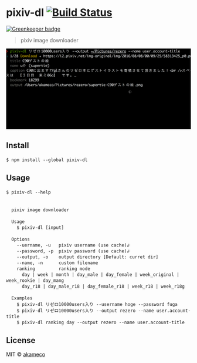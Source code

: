 # pixiv-dl [![Build Status](https://travis-ci.org/akameco/pixiv-dl.svg?branch=master)](https://travis-ci.org/akameco/pixiv-dl)

[![Greenkeeper badge](https://badges.greenkeeper.io/akameco/pixiv-dl.svg)](https://greenkeeper.io/)

> pixiv image downloader

<img src="screenshot.gif">


## Install

```
$ npm install --global pixiv-dl
```

## Usage

```
$ pixiv-dl --help


  pixiv image downloader

  Usage
    $ pixiv-dl [input]

  Options
    --uername, -u   pixiv username (use cache)↲
    --password, -p  pixiv password (use cache)↲
    --output, -o    output directory [Default: curret dir]
    --name, -n      custom filename
    ranking         ranking mode
      day | week | month | day_male | day_female | week_original | week_rookie | day_mang
      day_r18 | day_male_r18 | day_female_r18 | week_r18 | week_r18g

  Examples
    $ pixiv-dl リゼロ10000users入り --username hoge --password fuga
    $ pixiv-dl リゼロ10000users入り --output rezero --name user.account-title
    $ pixiv-dl ranking day --output rezero --name user.account-title
```

## License

MIT © [akameco](http://akameco.github.io)
